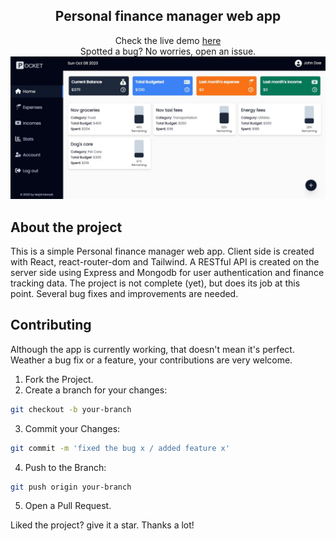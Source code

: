 <div align="center">
  <h2>Personal finance manager web app</h2>
  Check the live demo <a href="https://pocket.stonebob.eu.org/">here</a><br />
  Spotted a bug? No worries, open an issue.
  <img src="./frontend/public/preview.jpg">
</div>

## About the project
This is a simple Personal finance manager web app. Client side is created with React, react-router-dom and Tailwind. A RESTful API is created on  the server side using Express and Mongodb for user authentication and finance tracking data. The project is not complete (yet), but does its job at this point. Several bug fixes and improvements are needed.

## Contributing
Although the app is currently working, that doesn't mean it's perfect. Weather a bug fix or a feature, your contributions are very welcome.

1. Fork the Project.
2. Create a branch for your changes:
```bash
git checkout -b your-branch
```
3. Commit your Changes: 
```bash
git commit -m 'fixed the bug x / added feature x'
```

4. Push to the Branch:
```bash
git push origin your-branch
```
5. Open a Pull Request.

Liked the project? give it a star. Thanks a lot!
